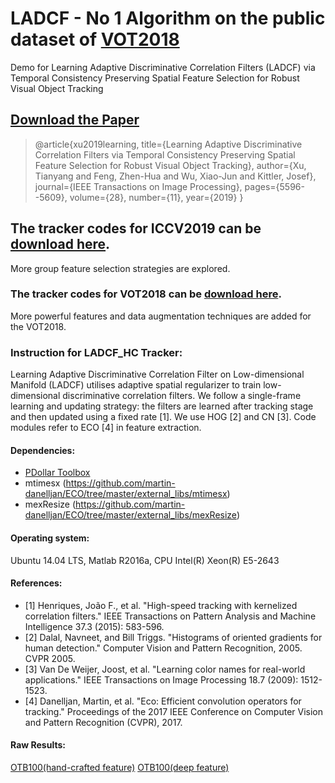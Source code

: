 # LADCF - No 1 Algorithm on the public dataset of [VOT2018](http://www.votchallenge.net/vot2018/)
Demo for Learning Adaptive Discriminative Correlation Filters (LADCF) via Temporal Consistency Preserving Spatial Feature Selection for Robust Visual Object Tracking

## [Download the Paper](https://ieeexplore.ieee.org/document/8728173)
>@article{xu2019learning,
 title={Learning Adaptive Discriminative Correlation Filters via Temporal Consistency Preserving Spatial Feature Selection for Robust Visual Object Tracking},
 author={Xu, Tianyang and Feng, Zhen-Hua and Wu, Xiao-Jun and Kittler, Josef},
 journal={IEEE Transactions on Image Processing},
 pages={5596--5609},
 volume={28},
 number={11},
 year={2019}
}

## The tracker codes for ICCV2019 can be [download here](https://github.com/XU-TIANYANG/GFS-DCF). 
More group feature selection strategies are explored.

### The tracker codes for VOT2018 can be [download here](https://github.com/XU-TIANYANG/LADCF_VOT). 
More powerful features and data augmentation techniques are added for the VOT2018.

### Instruction for LADCF_HC Tracker:
Learning Adaptive Discriminative Correlation Filter on Low-dimensional Manifold (LADCF) utilises adaptive spatial regularizer to train low-dimensional discriminative correlation filters. We follow a single-frame learning and updating strategy: the filters are learned after tracking stage and then updated using a fixed rate [1]. We use HOG [2] and CN [3]. Code modules refer to ECO [4] in feature extraction.

#### Dependencies:
- [PDollar Toolbox](https://pdollar.github.io/toolbox)
- mtimesx (https://github.com/martin-danelljan/ECO/tree/master/external_libs/mtimesx)
- mexResize (https://github.com/martin-danelljan/ECO/tree/master/external_libs/mexResize) 

#### Operating system:
Ubuntu 14.04 LTS, Matlab R2016a, CPU Intel(R) Xeon(R) E5-2643 

#### References:
- [1] Henriques, João F., et al. "High-speed tracking with kernelized correlation filters." IEEE Transactions on Pattern Analysis and Machine Intelligence 37.3 (2015): 583-596.
- [2] Dalal, Navneet, and Bill Triggs. "Histograms of oriented gradients for human detection." Computer Vision and Pattern Recognition, 2005. CVPR 2005. 
- [3] Van De Weijer, Joost, et al. "Learning color names for real-world applications." IEEE Transactions on Image Processing 18.7 (2009): 1512-1523.
- [4] Danelljan, Martin, et al. "Eco: Efficient convolution operators for tracking." Proceedings of the 2017 IEEE Conference on Computer Vision and Pattern Recognition (CVPR), 2017.

#### Raw Results:
[OTB100(hand-crafted feature)](https://github.com/XU-TIANYANG/cakes/raw/master/LADCF_HC_OTB100_results.zip)
[OTB100(deep feature)](https://github.com/XU-TIANYANG/cakes/raw/master/LADCF_OTB100_results.zip)

